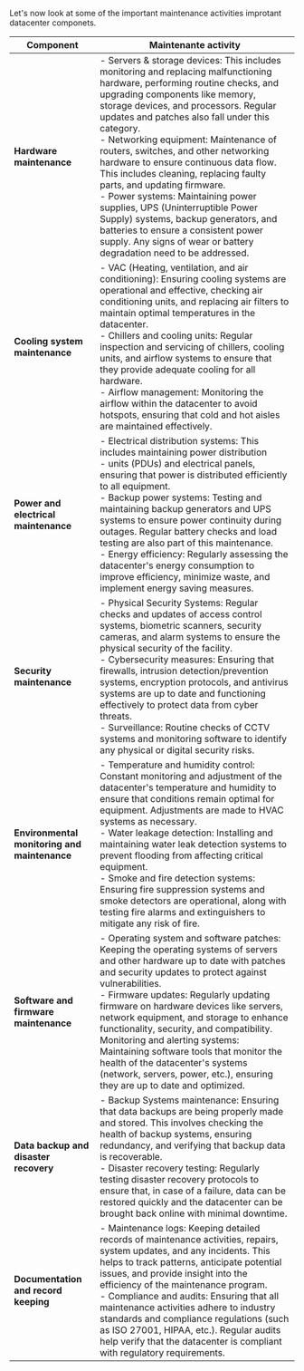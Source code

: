 
Let's now look at some of the important maintenance activities improtant datacenter componets.

|Component|Maintenante activity|
|----|---|
|**Hardware maintenance**|- Servers & storage devices: This includes monitoring and replacing malfunctioning hardware, performing routine checks, and upgrading components like memory, storage devices, and processors. Regular updates and patches also fall under this category.</br> - Networking equipment: Maintenance of routers, switches, and other networking hardware to ensure continuous data flow. This includes cleaning, replacing faulty parts, and updating firmware.</br> - Power systems: Maintaining power supplies, UPS (Uninterruptible Power Supply) systems, backup generators, and batteries to ensure a consistent power supply. Any signs of wear or battery degradation need to be addressed.|
|**Cooling system maintenance**|- VAC (Heating, ventilation, and air conditioning): Ensuring cooling systems are operational and effective, checking air conditioning units, and replacing air filters to maintain optimal temperatures in the datacenter. </br> - Chillers and cooling units: Regular inspection and servicing of chillers, cooling units, and airflow systems to ensure that they provide adequate cooling for all hardware. </br> - Airflow management: Monitoring the airflow within the datacenter to avoid hotspots, ensuring that cold and hot aisles are maintained effectively.|
|**Power and electrical maintenance**|- Electrical distribution systems: This includes maintaining power distribution </br> - units (PDUs) and electrical panels, ensuring that power is distributed efficiently to all equipment. </br> - Backup power systems: Testing and maintaining backup generators and UPS systems to ensure power continuity during outages. Regular battery checks and load testing are also part of this maintenance. </br> - Energy efficiency: Regularly assessing the datacenter's energy consumption to improve efficiency, minimize waste, and implement energy saving measures.|
|**Security maintenance**|- Physical Security Systems: Regular checks and updates of access control systems, biometric scanners, security cameras, and alarm systems to ensure the physical security of the facility. </br>- Cybersecurity measures: Ensuring that firewalls, intrusion detection/prevention systems, encryption protocols, and antivirus systems are up to date and functioning effectively to protect data from cyber threats. </br> - Surveillance: Routine checks of CCTV systems and monitoring software to identify any physical or digital security risks.|
|**Environmental monitoring and maintenance**|- Temperature and humidity control: Constant monitoring and adjustment of the datacenter's temperature and humidity to ensure that conditions remain optimal for equipment. Adjustments are made to HVAC systems as necessary. </br> - Water leakage detection: Installing and maintaining water leak detection systems to prevent flooding from affecting critical equipment. </br> - Smoke and fire detection systems: Ensuring fire suppression systems and smoke detectors are operational, along with testing fire alarms and extinguishers to mitigate any risk of fire.|
**Software and firmware maintenance**|- Operating system and software patches: Keeping the operating systems of servers and other hardware up to date with patches and security updates to protect against vulnerabilities. </br> - Firmware updates: Regularly updating firmware on hardware devices like servers, network equipment, and storage to enhance functionality, security, and compatibility. Monitoring and alerting systems: Maintaining software tools that monitor the health of the datacenter's systems (network, servers, power, etc.), ensuring they are up to date and optimized.|
|**Data backup and disaster recovery**|- Backup Systems maintenance: Ensuring that data backups are being properly made and stored. This involves checking the health of backup systems, ensuring redundancy, and verifying that backup data is recoverable. </br> - Disaster recovery testing: Regularly testing disaster recovery protocols to ensure that, in case of a failure, data can be restored quickly and the datacenter can be brought back online with minimal downtime.|
|**Documentation and record keeping**|- Maintenance logs: Keeping detailed records of maintenance activities, repairs, system updates, and any incidents. This helps to track patterns, anticipate potential issues, and provide insight into the efficiency of the maintenance program. </br> - Compliance and audits: Ensuring that all maintenance activities adhere to industry standards and compliance regulations (such as ISO 27001, HIPAA, etc.). Regular audits help verify that the datacenter is compliant with regulatory requirements.